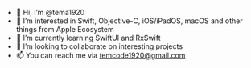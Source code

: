 - 👋 Hi, I’m @tema1920
- 👀 I’m interested in Swift, Objective-C, iOS/iPadOS, macOS and other things from Apple Ecosystem 
- 🌱 I’m currently learning SwiftUI and RxSwift
- 💞️ I’m looking to collaborate on interesting projects
- 📫 You can reach me via temcode1920@gmail.com

<!---
tema1920/tema1920 is a ✨ special ✨ repository because its `README.md` (this file) appears on your GitHub profile.
You can click the Preview link to take a look at your changes.
--->
